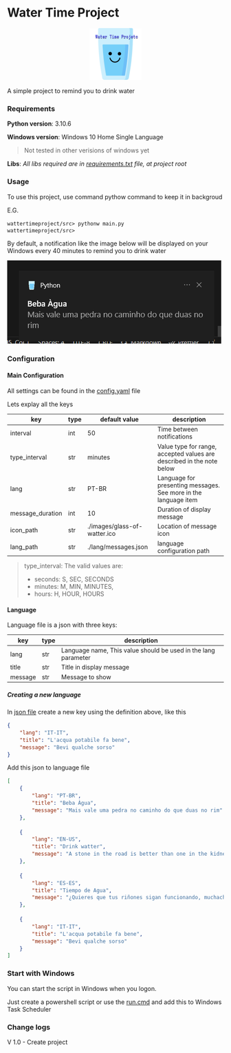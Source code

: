 # Water Time Project
<p align="center">
  <img src="./src/images/glass-of-water-fotor-20231025223633.png" width="120" alt="Yep, this is a MS Paint logo" /></a>
</p>

A simple project to remind you to drink water

### Requirements
**Python version**: 3.10.6 

**Windows version**: Windows 10 Home Single Language
> Not tested in other verisions of windows yet

**Libs**: _All libs required are in [requirements.txt](./requirements.txt) file, at project root_

### Usage
To use this project, use command pythow command to keep it in backgroud

E.G.

```shell
wattertimeproject/src> pythonw main.py
wattertimeproject/src>
```

By default, a notification like the image below will be displayed on your Windows every 40 minutes to remind you to drink water

![plot](./src/images/exemple_notify.PNG)

### Configuration

#### Main Configuration
All settings can be found in the [config.yaml](./src/config.yaml) file

Lets explay all the keys

| key | type | default value | description |
|-----|------|---------------|-------------|
|interval | int | 50 | Time between notifications |
| type_interval | str | minutes | Value type for range, accepted values are described in the note below |
| lang | str | PT-BR | Language for presenting messages. See more in the language item |
| message_duration | int | 10 | Duration of display message |
| icon_path | str | ./images/glass-of-watter.ico | Location of message icon |
| lang_path | str |  ./lang/messages.json | language configuration path |

> type_interval: The valid values are:
>  * seconds: S, SEC, SECONDS
>  * minutes: M, MIN, MINUTES,
>  * hours: H, HOUR, HOURS

#### Language
Language file is a json with three keys:

| key | type | description |
|-----|------|-------------|
| lang |str | Language name, This value should be used in the lang parameter |
| title | str | Title in display message |
| message | str | Message to show |

##### Creating a new language
In [json file](./src/lang/messages.json) create a new key using the definition above, like this

```json
{
    "lang": "IT-IT",
    "title": "L'acqua potabile fa bene",
    "message": "Bevi qualche sorso"
}

```

Add this json to language file

```json
[
    {
        "lang": "PT-BR", 
        "title": "Beba Àgua",
        "message": "Mais vale uma pedra no caminho do que duas no rim"
    },
    
    {
        "lang": "EN-US",
        "title": "Drink watter",
        "message": "A stone in the road is better than one in the kidney"
    },

    {
        "lang": "ES-ES",
        "title": "Tiempo de Agua",
        "message": "¿Quieres que tus riñones sigan funcionando, muchacho?"
    },

    {
        "lang": "IT-IT",
        "title": "L'acqua potabile fa bene",
        "message": "Bevi qualche sorso"
    }
]
```

### Start with Windows

You can start the script in Windows when you logon.

Just create a powershell script or use the [run.cmd](run.cmd) and add this to Windows Task Scheduler


### Change logs

V 1.0 - Create project


